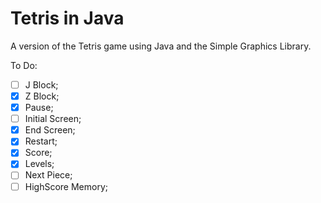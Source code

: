 # Tetris in Java
A version of the Tetris game using Java and the Simple Graphics Library.

To Do:
- [ ] J Block;
- [X] Z Block;
- [X] Pause;
- [ ] Initial Screen;
- [X] End Screen;
- [X] Restart;
- [X] Score;
- [X] Levels;
- [ ] Next Piece;
- [ ] HighScore Memory;